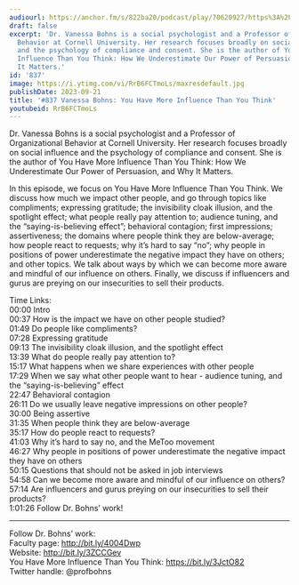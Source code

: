 ```yaml
---
audiourl: https://anchor.fm/s/822ba20/podcast/play/70620927/https%3A%2F%2Fd3ctxlq1ktw2nl.cloudfront.net%2Fstaging%2F2023-4-18%2Fd7b32336-4ab7-a4e1-b61d-135d9242a513.m4a
draft: false
excerpt: 'Dr. Vanessa Bohns is a social psychologist and a Professor of Organizational
  Behavior at Cornell University. Her research focuses broadly on social influence
  and the psychology of compliance and consent. She is the author of You Have More
  Influence Than You Think: How We Underestimate Our Power of Persuasion, and Why
  It Matters.'
id: '837'
image: https://i.ytimg.com/vi/RrB6FCTmoLs/maxresdefault.jpg
publishDate: 2023-09-21
title: '#837 Vanessa Bohns: You Have More Influence Than You Think'
youtubeid: RrB6FCTmoLs
---
```

<div class="timelinks">

Dr. Vanessa Bohns is a social psychologist and a Professor of Organizational Behavior at Cornell University. Her research focuses broadly on social influence and the psychology of compliance and consent. She is the author of You Have More Influence Than You Think: How We Underestimate Our Power of Persuasion, and Why It Matters.

In this episode, we focus on You Have More Influence Than You Think. We discuss how much we impact other people, and go through topics like compliments; expressing gratitude; the invisibility cloak illusion, and the spotlight effect; what people really pay attention to; audience tuning, and the “saying-is-believing effect”; behavioral contagion; first impressions; assertiveness; the domains where people think they are below-average; how people react to requests; why it’s hard to say “no”; why people in positions of power underestimate the negative impact they have on others; and other topics. We talk about ways by which we can become more aware and mindful of our influence on others. Finally, we discuss if influencers and gurus are preying on our insecurities to sell their products.

Time Links:  
<time>00:00</time> Intro  
<time>00:37</time> How is the impact we have on other people studied?  
<time>01:49</time> Do people like compliments?  
<time>07:28</time> Expressing gratitude  
<time>09:13</time> The invisibility cloak illusion, and the spotlight effect  
<time>13:39</time> What do people really pay attention to?  
<time>15:17</time> What happens when we share experiences with other people  
<time>17:29</time> When we say what other people want to hear - audience tuning, and the “saying-is-believing” effect  
<time>22:47</time> Behavioral contagion  
<time>26:11</time> Do we usually leave negative impressions on other people?  
<time>30:00</time> Being assertive  
<time>31:35</time> When people think they are below-average  
<time>35:17</time> How do people react to requests?  
<time>41:03</time> Why it’s hard to say no, and the MeToo movement  
<time>46:27</time> Why people in positions of power underestimate the negative impact they have on others  
<time>50:15</time> Questions that should not be asked in job interviews  
<time>54:58</time> Can we become more aware and mindful of our influence on others?  
<time>57:14</time> Are influencers and gurus preying on our insecurities to sell their products?  
<time>1:01:26</time> Follow Dr. Bohns’ work!

---

Follow Dr. Bohns’ work:  
Faculty page: http://bit.ly/4004Dwp  
Website: http://bit.ly/3ZCCGev  
You Have More Influence Than You Think: https://bit.ly/3JctO82  
Twitter handle: @profbohns
</div>

